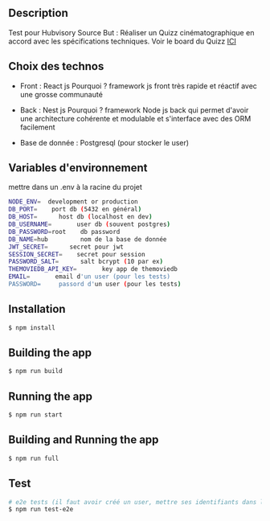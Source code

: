 ## Description

Test pour Hubvisory Source
But : Réaliser un Quizz cinématographique en accord avec les spécifications techniques.
Voir le board du Quizz [ICI](https://github.com/erwanjb/test-hubvisory-source/projects/1)

## Choix des technos

- Front :  React js
Pourquoi ? framework js front très rapide et réactif avec une grosse communauté

- Back : Nest js
Pourquoi ? framework Node js back qui permet d'avoir une architecture cohérente et modulable et s'interface avec des ORM facilement  

- Base de donnée : Postgresql (pour stocker le user)

## Variables d'environnement

mettre dans un .env à la racine du projet

```bash
NODE_ENV=  development or production
DB_PORT=    port db (5432 en général)
DB_HOST=      host db (localhost en dev)
DB_USERNAME=       user db (souvent postgres)
DB_PASSWORD=root    db password
DB_NAME=hub         nom de la base de donnée
JWT_SECRET=      secret pour jwt  
SESSION_SECRET=    secret pour session
PASSWORD_SALT=      salt bcrypt (10 par ex)
THEMOVIEDB_API_KEY=       key app de themoviedb
EMAIL=       email d'un user (pour les tests)
PASSWORD=     passord d'un user (pour les tests)
```

## Installation

```bash
$ npm install
```

## Building the app

```bash
$ npm run build
```

## Running the app

```bash
$ npm run start
```

## Building and Running the app

```bash
$ npm run full
```

## Test

```bash
# e2e tests (il faut avoir créé un user, mettre ses identifiants dans le .env et lancer l'application avec npm run start / full)
$ npm run test-e2e
```